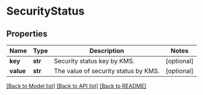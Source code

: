 # SecurityStatus

## Properties
Name | Type | Description | Notes
------------ | ------------- | ------------- | -------------
**key** | **str** | Security status key by KMS. | [optional] 
**value** | **str** | The value of security status by KMS. | [optional] 

[[Back to Model list]](../README.md#documentation-for-models) [[Back to API list]](../README.md#documentation-for-api-endpoints) [[Back to README]](../README.md)

